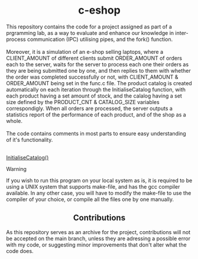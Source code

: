 <h1 align="center">c-eshop</h1>
This repository contains the code for a project assigned as part of a prgramming lab, as a way to evaluate and enhance our knowledge in inter-process communication (IPC) utilising pipes, and the fork() function.
<br></br>
Moreover, it is a simulation of an e-shop selling laptops, where a CLIENT_AMOUNT of different clients submit ORDER_AMOUNT of orders each to the server, waits for the server to process each one their orders as they are being submitted one by one, and then replies to them with whether the order was completed successfully or not, with CLIENT_AMOUNT & ORDER_AMOUNT being set in the func.c file. The product catalog is created automatically on each iteration through the InitialiseCatalog function, with each product having a set amount of stock, and the calalog having a set size defined by the PRODUCT_CNT & CATALOG_SIZE variables correspondigly. When all orders are processed, the server outputs a statistics report of the performance of each product, and of the shop as a whole.
<br></br>
The code contains comments in most parts to ensure easy understanding of it's functionality.
<br></br>

[InitialiseCatalog\(\)](/InitialiseCatalog.c)
> [!WARNING]
> If you wish to run this program on your local system as is, it is required to be using a UNIX system that supports make-file, and has the gcc compiler available. In any other case, you will have to modify the make-file to use the compiler of your choice, or compile all the files one by one manually.

<h2 align="center">Contributions</h1>
As this repository serves as an archive for the project, contributions will not be accepted on the main branch, unless they are adressing a possible error with my code, or suggesting minor improvements that don't alter what the code does.

